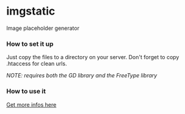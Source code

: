 # imgstatic

Image placeholder generator

### How to set it up
Just copy the files to a directory on your server. Don't forget to copy .htaccess for clean urls.

*NOTE: requires both the GD library and the FreeType library*

### How to use it
[Get more infos here](http://img.dev.so)
